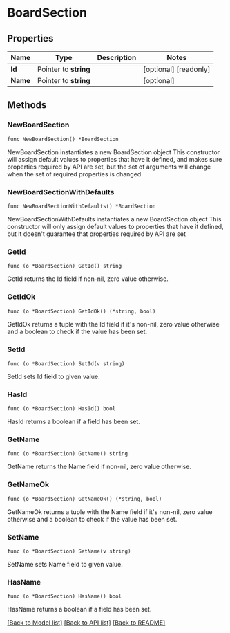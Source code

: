 # BoardSection

## Properties

Name | Type | Description | Notes
------------ | ------------- | ------------- | -------------
**Id** | Pointer to **string** |  | [optional] [readonly] 
**Name** | Pointer to **string** |  | [optional] 

## Methods

### NewBoardSection

`func NewBoardSection() *BoardSection`

NewBoardSection instantiates a new BoardSection object
This constructor will assign default values to properties that have it defined,
and makes sure properties required by API are set, but the set of arguments
will change when the set of required properties is changed

### NewBoardSectionWithDefaults

`func NewBoardSectionWithDefaults() *BoardSection`

NewBoardSectionWithDefaults instantiates a new BoardSection object
This constructor will only assign default values to properties that have it defined,
but it doesn't guarantee that properties required by API are set

### GetId

`func (o *BoardSection) GetId() string`

GetId returns the Id field if non-nil, zero value otherwise.

### GetIdOk

`func (o *BoardSection) GetIdOk() (*string, bool)`

GetIdOk returns a tuple with the Id field if it's non-nil, zero value otherwise
and a boolean to check if the value has been set.

### SetId

`func (o *BoardSection) SetId(v string)`

SetId sets Id field to given value.

### HasId

`func (o *BoardSection) HasId() bool`

HasId returns a boolean if a field has been set.

### GetName

`func (o *BoardSection) GetName() string`

GetName returns the Name field if non-nil, zero value otherwise.

### GetNameOk

`func (o *BoardSection) GetNameOk() (*string, bool)`

GetNameOk returns a tuple with the Name field if it's non-nil, zero value otherwise
and a boolean to check if the value has been set.

### SetName

`func (o *BoardSection) SetName(v string)`

SetName sets Name field to given value.

### HasName

`func (o *BoardSection) HasName() bool`

HasName returns a boolean if a field has been set.


[[Back to Model list]](../README.md#documentation-for-models) [[Back to API list]](../README.md#documentation-for-api-endpoints) [[Back to README]](../README.md)


